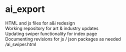 # ai_export
HTML and js files for a&amp;i redesign <br>
Working repository for art & industry updates <br>
Updating swiper functionality for index page <br>
Documenting revisions for js / json packages as needed <br>
/ai_swiper.html<br>
